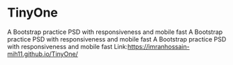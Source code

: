 # TinyOne
A Bootstrap practice PSD with responsiveness and mobile fast  A Bootstrap practice PSD with responsiveness and mobile fast  A Bootstrap practice PSD with responsiveness and mobile fast
Link:https://imranhossain-mih11.github.io/TinyOne/
